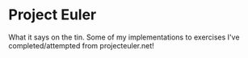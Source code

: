 # Project Euler

What it says on the tin. Some of my implementations to exercises I've completed/attempted from projecteuler.net!
